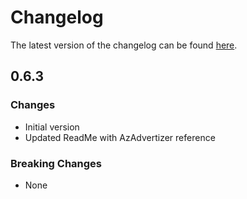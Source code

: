 # Changelog

The latest version of the changelog can be found [here](https://github.com/Azure/bicep-registry-modules/blob/main/avm/res/event-grid/system-topic/CHANGELOG.md).

## 0.6.3

### Changes

- Initial version
- Updated ReadMe with AzAdvertizer reference

### Breaking Changes

- None
